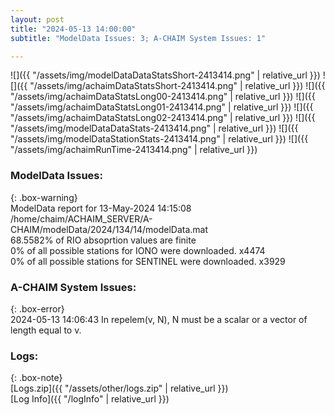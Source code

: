 ```yaml
---
layout: post
title: "2024-05-13 14:00:00"
subtitle: "ModelData Issues: 3; A-CHAIM System Issues: 1"

---
```


![]({{ "/assets/img/modelDataDataStatsShort-2413414.png" | relative_url }})
![]({{ "/assets/img/achaimDataStatsShort-2413414.png" | relative_url }})
![]({{ "/assets/img/achaimDataStatsLong00-2413414.png" | relative_url }})
![]({{ "/assets/img/achaimDataStatsLong01-2413414.png" | relative_url }})
![]({{ "/assets/img/achaimDataStatsLong02-2413414.png" | relative_url }})
![]({{ "/assets/img/modelDataDataStats-2413414.png" | relative_url }})
![]({{ "/assets/img/modelDataStationStats-2413414.png" | relative_url }})
![]({{ "/assets/img/achaimRunTime-2413414.png" | relative_url }})


### ModelData Issues:  
  
{: .box-warning}  
 ModelData report for 13-May-2024 14:15:08   
 /home/chaim/ACHAIM_SERVER/A-CHAIM/modelData/2024/134/14/modelData.mat   
 68.5582% of RIO absoprtion values are finite   
 0% of all possible stations for IONO were downloaded. x4474   
 0% of all possible stations for SENTINEL were downloaded. x3929   
  
### A-CHAIM System Issues:  
  
{: .box-error}  
2024-05-13 14:06:43 In repelem(v, N), N must be a scalar or a vector of length equal to v.  

### Logs:  
  
{: .box-note}  
[Logs.zip]({{ "/assets/other/logs.zip" | relative_url }})  
[Log Info]({{ "/logInfo" | relative_url }})  
